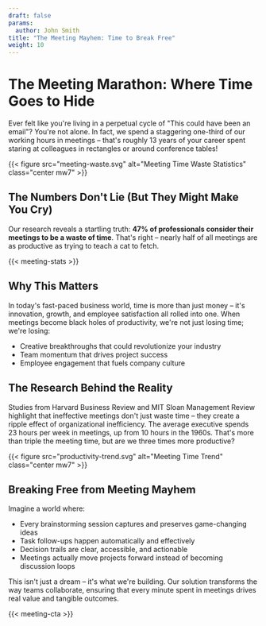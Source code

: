 ```yaml
---
draft: false
params:
  author: John Smith
title: "The Meeting Mayhem: Time to Break Free"
weight: 10
---
```


# The Meeting Marathon: Where Time Goes to Hide

Ever felt like you're living in a perpetual cycle of "This could have been an email"? You're not alone. In fact, we spend a staggering one-third of our working hours in meetings – that's roughly 13 years of your career spent staring at colleagues in rectangles or around conference tables!

{{< figure src="meeting-waste.svg" alt="Meeting Time Waste Statistics" class="center mw7" >}}

## The Numbers Don't Lie (But They Might Make You Cry)

Our research reveals a startling truth: **47% of professionals consider their meetings to be a waste of time**. That's right – nearly half of all meetings are as productive as trying to teach a cat to fetch.

{{< meeting-stats >}}

## Why This Matters

In today's fast-paced business world, time is more than just money – it's innovation, growth, and employee satisfaction all rolled into one. When meetings become black holes of productivity, we're not just losing time; we're losing:

* Creative breakthroughs that could revolutionize your industry
* Team momentum that drives project success
* Employee engagement that fuels company culture

## The Research Behind the Reality

Studies from Harvard Business Review and MIT Sloan Management Review highlight that ineffective meetings don't just waste time – they create a ripple effect of organizational inefficiency. The average executive spends 23 hours per week in meetings, up from 10 hours in the 1960s. That's more than triple the meeting time, but are we three times more productive?

{{< figure src="productivity-trend.svg" alt="Meeting Time Trend" class="center mw7" >}}

## Breaking Free from Meeting Mayhem

Imagine a world where:

* Every brainstorming session captures and preserves game-changing ideas
* Task follow-ups happen automatically and effectively
* Decision trails are clear, accessible, and actionable
* Meetings actually move projects forward instead of becoming discussion loops

This isn't just a dream – it's what we're building. Our solution transforms the way teams collaborate, ensuring that every minute spent in meetings drives real value and tangible outcomes.

{{< meeting-cta >}}